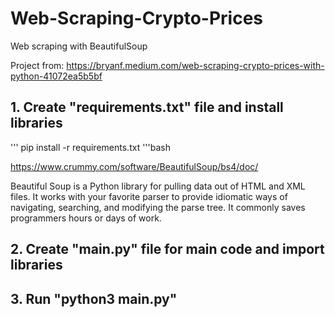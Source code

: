# Web-Scraping-Crypto-Prices
 Web scraping with BeautifulSoup

 Project from: https://bryanf.medium.com/web-scraping-crypto-prices-with-python-41072ea5b5bf

## 1. Create "requirements.txt" file and install libraries

'''
pip install -r requirements.txt
'''bash

https://www.crummy.com/software/BeautifulSoup/bs4/doc/

Beautiful Soup is a Python library for pulling data out of HTML and XML files. It works with your favorite parser to provide idiomatic ways of navigating, searching, and modifying the parse tree. It commonly saves programmers hours or days of work.

## 2. Create "main.py" file for main code and import libraries



## 3. Run "python3 main.py"
